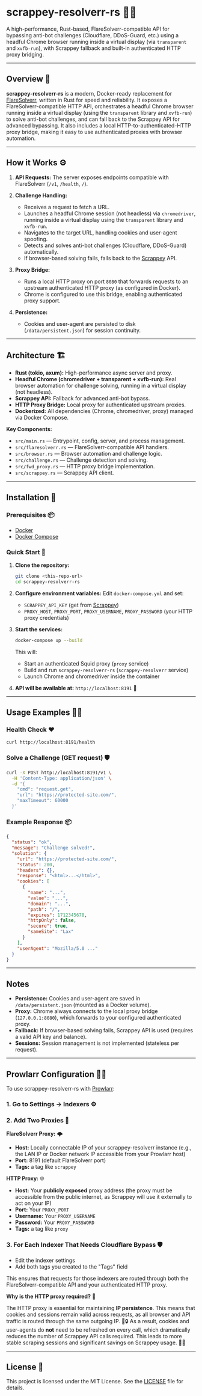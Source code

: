 # scrappey-resolverr-rs 🚀🦀

A high-performance, Rust-based, FlareSolverr-compatible API for bypassing anti-bot challenges (Cloudflare, DDoS-Guard, etc.) using a headful Chrome browser running inside a virtual display (via `transparent` and `xvfb-run`), with Scrappey fallback and built-in authenticated HTTP proxy bridging.

---

## Overview 📖

**scrappey-resolverr-rs** is a modern, Docker-ready replacement for [FlareSolverr](https://github.com/FlareSolverr/FlareSolverr), written in Rust for speed and reliability. It exposes a FlareSolverr-compatible HTTP API, orchestrates a headful Chrome browser running inside a virtual display (using the `transparent` library and `xvfb-run`) to solve anti-bot challenges, and can fall back to the Scrappey API for advanced bypassing. It also includes a local HTTP-to-authenticated-HTTP proxy bridge, making it easy to use authenticated proxies with browser automation.

---

## How it Works ⚙️

1. **API Requests:**
   The server exposes endpoints compatible with FlareSolverr (`/v1`, `/health`, `/`).

2. **Challenge Handling:**
   - Receives a request to fetch a URL.
   - Launches a headful Chrome session (not headless) via `chromedriver`, running inside a virtual display using the `transparent` library and `xvfb-run`.
   - Navigates to the target URL, handling cookies and user-agent spoofing.
   - Detects and solves anti-bot challenges (Cloudflare, DDoS-Guard) automatically.
   - If browser-based solving fails, falls back to the [Scrappey](https://scrappey.com/) API.

3. **Proxy Bridge:**
   - Runs a local HTTP proxy on port `8080` that forwards requests to an upstream authenticated HTTP proxy (as configured in Docker).
   - Chrome is configured to use this bridge, enabling authenticated proxy support.

4. **Persistence:**
   - Cookies and user-agent are persisted to disk (`/data/persistent.json`) for session continuity.

---

## Architecture 🏗️

- **Rust (tokio, axum):** High-performance async server and proxy.
- **Headful Chrome (chromedriver + transparent + xvfb-run):** Real browser automation for challenge solving, running in a virtual display (not headless).
- **Scrappey API:** Fallback for advanced anti-bot bypass.
- **HTTP Proxy Bridge:** Local proxy for authenticated upstream proxies.
- **Dockerized:** All dependencies (Chrome, chromedriver, proxy) managed via Docker Compose.

**Key Components:**
- `src/main.rs` — Entrypoint, config, server, and process management.
- `src/flaresolverr.rs` — FlareSolverr-compatible API handlers.
- `src/browser.rs` — Browser automation and challenge logic.
- `src/challenge.rs` — Challenge detection and solving.
- `src/fwd_proxy.rs` — HTTP proxy bridge implementation.
- `src/scrappey.rs` — Scrappey API client.

---

## Installation 🐳

### Prerequisites 📦

- [Docker](https://www.docker.com/)
- [Docker Compose](https://docs.docker.com/compose/)

### Quick Start 🚦

1. **Clone the repository:**
   ```sh
   git clone <this-repo-url>
   cd scrappey-resolverr-rs
   ```

2. **Configure environment variables:**
   Edit `docker-compose.yml` and set:
   - `SCRAPPEY_API_KEY` (get from [Scrappey](https://scrappey.com/))
   - `PROXY_HOST`, `PROXY_PORT`, `PROXY_USERNAME`, `PROXY_PASSWORD` (your HTTP proxy credentials)

3. **Start the services:**
   ```sh
   docker-compose up --build
   ```

   This will:
   - Start an authenticated Squid proxy (`proxy` service)
   - Build and run `scrappey-resolverr-rs` (`scrappey-resolverr` service)
   - Launch Chrome and chromedriver inside the container

4. **API will be available at:**
   `http://localhost:8191` 🎯

---

## Usage Examples 🧑‍💻

### Health Check ❤️

```sh
curl http://localhost:8191/health
```

### Solve a Challenge (GET request) 🛡️

```sh
curl -X POST http://localhost:8191/v1 \
  -H 'Content-Type: application/json' \
  -d '{
    "cmd": "request.get",
    "url": "https://protected-site.com/",
    "maxTimeout": 60000
  }'
```

### Example Response 📦

```json
{
  "status": "ok",
  "message": "Challenge solved!",
  "solution": {
    "url": "https://protected-site.com/",
    "status": 200,
    "headers": {},
    "response": "<html>...</html>",
    "cookies": [
      {
        "name": "...",
        "value": "...",
        "domain": "...",
        "path": "/",
        "expires": 1712345678,
        "httpOnly": false,
        "secure": true,
        "sameSite": "Lax"
      }
    ],
    "userAgent": "Mozilla/5.0 ..."
  }
}
```

---

## Notes

- **Persistence:** Cookies and user-agent are saved in `/data/persistent.json` (mounted as a Docker volume).
- **Proxy:** Chrome always connects to the local proxy bridge (`127.0.0.1:8080`), which forwards to your configured authenticated proxy.
- **Fallback:** If browser-based solving fails, Scrappey API is used (requires a valid API key and balance).
- **Sessions:** Session management is not implemented (stateless per request).

---

## Prowlarr Configuration 🦁🔧

To use scrappey-resolverr-rs with [Prowlarr](https://github.com/Prowlarr/Prowlarr):

### 1. Go to Settings → Indexers ⚙️

### 2. Add Two Proxies 🧩

**FlareSolverr Proxy:** 🌩️
- **Host:** Locally connectable IP of your scrappey-resolverr instance (e.g., the LAN IP or Docker network IP accessible from your Prowlarr host)
- **Port:** 8191 (default FlareSolverr port)
- **Tags:** a tag like `scrappey`

**HTTP Proxy:** 🌐
- **Host:** Your **publicly exposed** proxy address (the proxy must be accessible from the public internet, as Scrappey will use it externally to act on your IP)
- **Port:** Your `PROXY_PORT`
- **Username:** Your `PROXY_USERNAME`
- **Password:** Your `PROXY_PASSWORD`
- **Tags:** a tag like `proxy`

### 3. For Each Indexer That Needs Cloudflare Bypass 🛡️

- Edit the indexer settings
- Add both tags you created to the "Tags" field

This ensures that requests for those indexers are routed through both the FlareSolverr-compatible API and your authenticated HTTP proxy.

**Why is the HTTP proxy required?** 🤔

The HTTP proxy is essential for maintaining **IP persistence**. This means that cookies and sessions remain valid across requests, as all browser and API traffic is routed through the same outgoing IP. 🍪🔒 As a result, cookies and user-agents do **not** need to be refreshed on every call, which dramatically reduces the number of Scrappey API calls required. This leads to more stable scraping sessions and significant savings on Scrappey usage. 💸✨

---

## License 📄

This project is licensed under the MIT License. See the [LICENSE](LICENSE) file for details.
